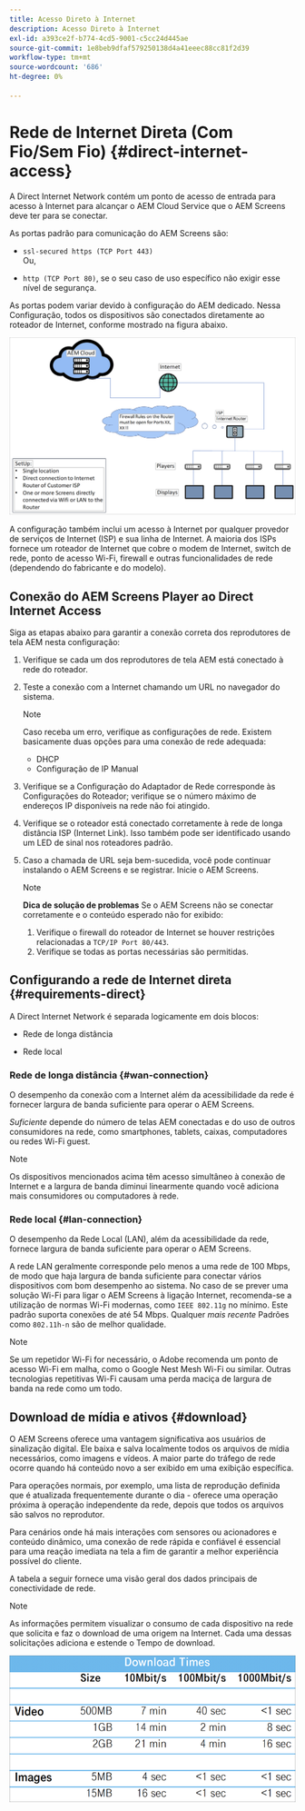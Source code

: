 ```yaml
---
title: Acesso Direto à Internet
description: Acesso Direto à Internet
exl-id: a393ce2f-b774-4cd5-9001-c5cc24d445ae
source-git-commit: 1e8beb9dfaf579250138d4a41eeec88cc81f2d39
workflow-type: tm+mt
source-wordcount: '686'
ht-degree: 0%

---
```


# Rede de Internet Direta (Com Fio/Sem Fio) {#direct-internet-access}

A Direct Internet Network contém um ponto de acesso de entrada para acesso à Internet para alcançar o AEM Cloud Service que o AEM Screens deve ter para se conectar.

As portas padrão para comunicação do AEM Screens são:

* `ssl-secured https (TCP Port 443)`
  <br>Ou,</br>

* `http (TCP Port 80)`, se o seu caso de uso específico não exigir esse nível de segurança.

As portas podem variar devido à configuração do AEM dedicado. Nessa Configuração, todos os dispositivos são conectados diretamente ao roteador de Internet, conforme mostrado na figura abaixo.

![](/help/assets/direct-access-2.png)

A configuração também inclui um acesso à Internet por qualquer provedor de serviços de Internet (ISP) e sua linha de Internet. A maioria dos ISPs fornece um roteador de Internet que cobre o modem de Internet, switch de rede, ponto de acesso Wi-Fi, firewall e outras funcionalidades de rede (dependendo do fabricante e do modelo).

## Conexão do AEM Screens Player ao Direct Internet Access

Siga as etapas abaixo para garantir a conexão correta dos reprodutores de tela AEM nesta configuração:

1. Verifique se cada um dos reprodutores de tela AEM está conectado à rede do roteador.
1. Teste a conexão com a Internet chamando um URL no navegador do sistema.

   >[!NOTE]
   >Caso receba um erro, verifique as configurações de rede. Existem basicamente duas opções para uma conexão de rede adequada:
   >* DHCP
   >* Configuração de IP Manual

1. Verifique se a Configuração do Adaptador de Rede corresponde às Configurações do Roteador; verifique se o número máximo de endereços IP disponíveis na rede não foi atingido.
1. Verifique se o roteador está conectado corretamente à rede de longa distância ISP (Internet Link). Isso também pode ser identificado usando um LED de sinal nos roteadores padrão.
1. Caso a chamada de URL seja bem-sucedida, você pode continuar instalando o AEM Screens e se registrar. Inicie o AEM Screens.

   >[!NOTE]
   >**Dica de solução de problemas**
   >Se o AEM Screens não se conectar corretamente e o conteúdo esperado não for exibido:
   >
   >1. Verifique o firewall do roteador de Internet se houver restrições relacionadas a `TCP/IP Port 80/443`.
   >1. Verifique se todas as portas necessárias são permitidas.

## Configurando a rede de Internet direta {#requirements-direct}

A Direct Internet Network é separada logicamente em dois blocos:

* Rede de longa distância

* Rede local

### Rede de longa distância {#wan-connection}

O desempenho da conexão com a Internet além da acessibilidade da rede é fornecer largura de banda suficiente para operar o AEM Screens.

*Suficiente* depende do número de telas AEM conectadas e do uso de outros consumidores na rede, como smartphones, tablets, caixas, computadores ou redes Wi-Fi guest.

>[!NOTE]
>
>Os dispositivos mencionados acima têm acesso simultâneo à conexão de Internet e a largura de banda diminui linearmente quando você adiciona mais consumidores ou computadores à rede.

### Rede local {#lan-connection}

O desempenho da Rede Local (LAN), além da acessibilidade da rede, fornece largura de banda suficiente para operar o AEM Screens.

A rede LAN geralmente corresponde pelo menos a uma rede de 100 Mbps, de modo que haja largura de banda suficiente para conectar vários dispositivos com bom desempenho ao sistema.
No caso de se prever uma solução Wi-Fi para ligar o AEM Screens à ligação Internet, recomenda-se a utilização de normas Wi-Fi modernas, como `IEEE 802.11g` no mínimo. Este padrão suporta conexões de até 54 Mbps. Qualquer *mais recente* Padrões como `802.11h-n` são de melhor qualidade.

>[!NOTE]
>
>Se um repetidor Wi-Fi for necessário, o Adobe recomenda um ponto de acesso Wi-Fi em malha, como o Google Nest Mesh Wi-Fi ou similar. Outras tecnologias repetitivas Wi-Fi causam uma perda maciça de largura de banda na rede como um todo.

## Download de mídia e ativos {#download}

O AEM Screens oferece uma vantagem significativa aos usuários de sinalização digital. Ele baixa e salva localmente todos os arquivos de mídia necessários, como imagens e vídeos. A maior parte do tráfego de rede ocorre quando há conteúdo novo a ser exibido em uma exibição específica.

Para operações normais, por exemplo, uma lista de reprodução definida que é atualizada frequentemente durante o dia - oferece uma operação próxima à operação independente da rede, depois que todos os arquivos são salvos no reprodutor.

Para cenários onde há mais interações com sensores ou acionadores e conteúdo dinâmico, uma conexão de rede rápida e confiável é essencial para uma reação imediata na tela a fim de garantir a melhor experiência possível do cliente.

A tabela a seguir fornece uma visão geral dos dados principais de conectividade de rede.

>[!NOTE]
>
>As informações permitem visualizar o consumo de cada dispositivo na rede que solicita e faz o download de uma origem na Internet. Cada uma dessas solicitações adiciona e estende o Tempo de download.

![](/help/assets/download-times-direct.png)
